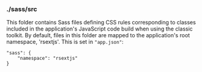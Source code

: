 ### ./sass/src

This folder contains Sass files defining CSS rules corresponding to classes
included in the application's JavaScript code build when using the classic toolkit.
By default, files in this folder are mapped to the application's root namespace, 'rsextjs'.
This is set in `"app.json"`:

    "sass": {
        "namespace": "rsextjs"
    }